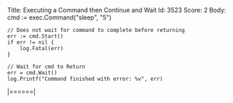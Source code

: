 Title: Executing a Command then Continue and Wait
Id: 3523
Score: 2
Body:
    cmd := exec.Command("sleep", "5")

    // Does not wait for command to complete before returning
    err := cmd.Start()
    if err != nil {
        log.Fatal(err)
    }

    // Wait for cmd to Return
    err = cmd.Wait()
    log.Printf("Command finished with error: %v", err)
|======|
